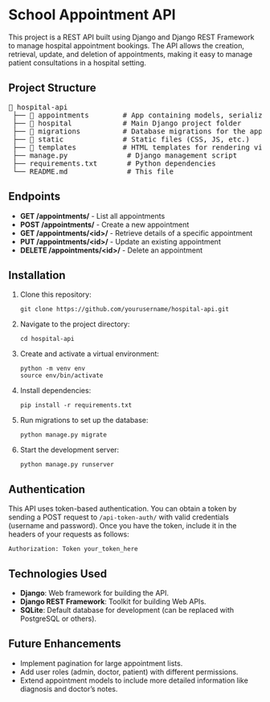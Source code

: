 <h1>School Appointment API</h1>

<p>This project is a REST API built using Django and Django REST Framework to manage hospital appointment bookings. The API allows the creation, retrieval, update, and deletion of appointments, making it easy to manage patient consultations in a hospital setting.</p>

<h2>Project Structure</h2>

<pre>
📂 hospital-api
 ├── 📁 appointments        # App containing models, serializers, views, and URLs for appointments
 ├── 📁 hospital            # Main Django project folder
 ├── 📁 migrations          # Database migrations for the appointments app
 ├── 📁 static              # Static files (CSS, JS, etc.)
 ├── 📁 templates           # HTML templates for rendering views (if any)
 ├── manage.py              # Django management script
 ├── requirements.txt       # Python dependencies
 └── README.md              # This file
</pre>

<h2>Endpoints</h2>

<ul>
  <li><strong>GET /appointments/</strong> - List all appointments</li>
  <li><strong>POST /appointments/</strong> - Create a new appointment</li>
  <li><strong>GET /appointments/&lt;id&gt;/</strong> - Retrieve details of a specific appointment</li>
  <li><strong>PUT /appointments/&lt;id&gt;/</strong> - Update an existing appointment</li>
  <li><strong>DELETE /appointments/&lt;id&gt;/</strong> - Delete an appointment</li>
</ul>

<h2>Installation</h2>

<ol>
  <li>Clone this repository:
    <pre><code>git clone https://github.com/yourusername/hospital-api.git</code></pre>
  </li>
  <li>Navigate to the project directory:
    <pre><code>cd hospital-api</code></pre>
  </li>
  <li>Create and activate a virtual environment:
    <pre><code>python -m venv env
source env/bin/activate</code></pre>
  </li>
  <li>Install dependencies:
    <pre><code>pip install -r requirements.txt</code></pre>
  </li>
  <li>Run migrations to set up the database:
    <pre><code>python manage.py migrate</code></pre>
  </li>
  <li>Start the development server:
    <pre><code>python manage.py runserver</code></pre>
  </li>
</ol>

<h2>Authentication</h2>

<p>This API uses token-based authentication. You can obtain a token by sending a POST request to <code>/api-token-auth/</code> with valid credentials (username and password). Once you have the token, include it in the headers of your requests as follows:</p>

<pre><code>Authorization: Token your_token_here</code></pre>

<h2>Technologies Used</h2>

<ul>
  <li><strong>Django</strong>: Web framework for building the API.</li>
  <li><strong>Django REST Framework</strong>: Toolkit for building Web APIs.</li>
  <li><strong>SQLite</strong>: Default database for development (can be replaced with PostgreSQL or others).</li>
</ul>

<h2>Future Enhancements</h2>

<ul>
  <li>Implement pagination for large appointment lists.</li>
  <li>Add user roles (admin, doctor, patient) with different permissions.</li>
  <li>Extend appointment models to include more detailed information like diagnosis and doctor’s notes.</li>
</ul>
